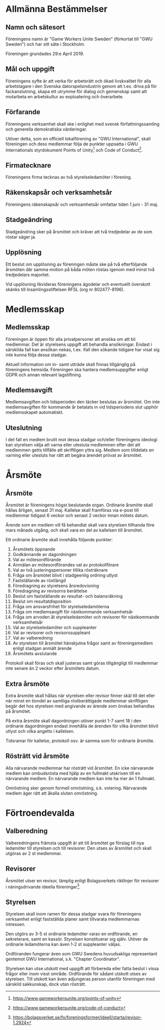 # Allmänna Bestämmelser

## Namn och sätesort
Föreningens namn är "Game Workers Unite Sweden" (förkortat till "GWU Sweden") och har sitt säte i Stockholm.

Föreningen grundades 29:e April 2019.

## Mål och uppgift
Föreningens syfte är att verka för arbetsrätt och ökad livskvalitet för alla arbetstagare i den Svenska datorspelsindustrin genom att t.ex. driva på för fackanslutning, skapa ett utrymme för dialog och gemenskap samt att motarbeta en arbetskultur av exploatering och överarbete.

## Förfarande
Föreningens verksamhet skall ske i enlighet med svensk författningssamling och generella demokratiska värderingar.

Utöver detta, som en officiell lokalförening av "GWU International", skall föreningen och dess medlemmar följa de punkter uppsatta i GWU Internationals styrdokument Points of Unity[^1] och Code of Conduct[^2].

## Firmatecknare
Föreningens firma tecknas av två styrelseledamöter i förening.

## Räkenskapsår och verksamhetsår
Föreningens räkenskapsår och verksamhetsår omfattar tiden 1 juni - 31 maj.

## Stadgeändring
Stadgeändring sker på årsmötet och kräver att två tredjedelar av de som röstar säger ja.

## Upplösning
Ett beslut om upplösning av föreningen måste ske på två efterföljande årsmöten där samma motion på båda möten röstas igenom med minst två tredjedelars majoritet.

Vid upplösning likvideras föreningens ägodelar och eventuellt överskott skänks till Insamlingsstiftelsen RFSL (org nr 802477-8196).


# Medlemsskap

## Medlemsskap
Föreningen är öppen för alla privatpersoner att ansöka om att bli medlemmar. Det är styrelsens uppgift att behandla ansökningar. Endast i särskilda fall kan ansökan nekas, t.ex. ifall den sökande tidigare har visat sig inte kunna följa dessa stadgar.

Aktuell information om in- samt utträde skall finnas tillgänglig på föreningens hemsida. Föreningen ska hantera medlemsuppgifter enligt GDPR och annan relevant lagstiftning.

## Medlemsavgift
Medlemsavgiften och tidsperioden den täcker beslutas av årsmötet. Om inte medlemsavgiften för kommande år betalats in vid tidsperiodens slut upphör medlemsskapet automatiskt.

## Uteslutning
I det fall en medlem brutit mot dessa stadgar och/eller föreningens ideologi kan styrelsen välja att varna eller utesluta medlemmen efter det att medlemmen getts tillfälle att skriftligen yttra sig. Medlem som tilldelats en varning eller utesluts har rätt att begära ärendet prövat av årsmötet.


# Årsmöte

## Årsmöte
Årsmötet är föreningens högst beslutande organ. Ordinarie årsmöte skall hållas årligen, senast 31 maj. Kallelse skall framföras via e-post till medlemmar tidigast 6 veckor och senast 2 veckor innan mötets datum.

Ärende som en medlem vill få behandlat skall vara styrelsen tillhanda före mars månads utgång, och skall vara en del av kallelsen till årsmötet.

Ett ordinarie årsmöte skall innehålla följande punkter:

1. Årsmötets öppnande
2. Godkännande av dagordningen
3. Val av mötesordförande
4. Anmälan av mötesordförandes val av protokollförare
5. Val av två justeringspersoner tillika rösträknare
6. Fråga om årsmötet blivit i stadgeenlig ordning utlyst
7. Fastställande av röstlängd
8. Föredragning av styrelsens årsredovisning
9. Föredragning av revisorns berättelse
10. Beslut om fastställande av resultat- och balansräkning
11. Beslut om resultatdisposition
12. Fråga om ansvarsfrihet för styrelseledamöterna
13. Fråga om medlemsavgift för nästkommande verksamhetsår
14. Fråga om arvoden åt styrelseledamöter och revisorer för nästkommande verksamhetsår
15. Val av styrelseledamöter och suppleanter
16. Val av revisorer och revisorssuppleant
17. Val av valberedning
18. Av styrelsen till årsmötet hänskjutna frågor samt av föreningsmedlem enligt stadgan anmält ärende
19. Årsmötets avslutande

Protokoll skall föras och skall justeras samt göras tillgängligt till medlemmar inte senare än 2 veckor efter årsmötets datum.

## Extra årsmöte
Extra årsmöte skall hållas när styrelsen eller revisor finner skäl till det eller när minst en tiondel av samtliga röstberättigade medlemmar skriftligen begär det hos styrelsen med angivande av ärende som önskas behandlas på årsmötet.

På extra årsmöte skall dagordningen utöver punkt 1-7 samt 18 i den ordinarie dagordningen endast innehålla de ärenden för vilka årsmötet blivit utlyst och vilka angetts i kallelsen.

Tidsramar för kallelse, protokoll osv. är samma som för ordinarie årsmöte.

## Rösträtt vid årsmöte
Alla närvarande medlemmar har rösträtt vid årsmötet. En icke närvarande medlem kan ombudsrösta med hjälp av en fullmakt utskriven till en närvarande medlem. En närvarande medlem kan inte ha mer än 1 fullmakt.

Omröstning sker genom formell omröstning, s.k. votering. Närvarande medlem äger rätt att åkalla sluten omröstning.


# Förtroendevalda

## Valberedning
Valberedningens främsta uppgift är att till årsmötet ge förslag till nya ledamöter till styrelsen och till revisorer. Den utses av årsmötet och skall utgöras av 2 st medlemmar.

## Revisorer
Årsmötet utser en revisor,  lämplig enligt Bolagsverkets riktlinjer för revisorer i näringsdrivande ideella föreningar[^3].

## Styrelsen
Styrelsen skall inom ramen för dessa stadgar svara för föreningens verksamhet enligt fastställda planer samt tillvarata medlemmarnas intressen.

Den utgörs av 3-5 st ordinarie ledamöter varav en ordförande, en sekreterare, samt en kassör. Styrelsen konstituerar sig själv. Utöver de ordinarie ledamöterna kan även 1-2 st suppleanter väljas.

Ordföranden fungerar även som GWU Swedens huvudsakliga representant gentemot GWU International, s.k. "Chapter Coordinator".

Styrelsen kan utse utskott med uppgift att förbereda eller fatta beslut i vissa frågor eller inom visst område. Ordförande för sådant utskott utses av styrelsen. Till utskott kan även adjungeras person utanför föreningen med särskild sakkunskap, dock utan rösträtt.



[^1]: https://www.gameworkersunite.org/points-of-unity
[^2]: https://www.gameworkersunite.org/code-of-conduct
[^3]: https://bolagsverket.se/fo/foreningsformer/ideell/starta/revisor-1.2924
